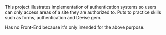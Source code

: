 This project illustrates implementation of authentication systems so users can only access areas of a site they are authorized to. Puts to practice skills such as forms, authentication and Devise gem.

Has no Front-End because it's only intended for the above purpose.
